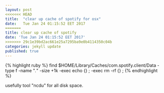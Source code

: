 ```yaml
---
layout: post
<<<<<<< HEAD
title:  "clear up cache of spotify for osx"
date:   Tue Jan 24 01:15:52 EET 2017
=======
title: clear up cache of spotify
date: 'Tue Jan 24 01:15:52 EET 2017'
>>>>>>> 29c1e39bd2ac661e25a7295ba9e0b4114350c04b
categories: jekyll update
published: true
---
```



{% highlight ruby %}
find $HOME/Library/Caches/com.spotify.client/Data -type f -name "*.*" -size +1k -exec echo {} \; -exec rm -rf {} \;
{% endhighlight %}


usefully tool "ncdu" for all disk space.